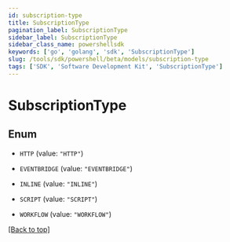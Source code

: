 ```yaml
---
id: subscription-type
title: SubscriptionType
pagination_label: SubscriptionType
sidebar_label: SubscriptionType
sidebar_class_name: powershellsdk
keywords: ['go', 'golang', 'sdk', 'SubscriptionType'] 
slug: /tools/sdk/powershell/beta/models/subscription-type
tags: ['SDK', 'Software Development Kit', 'SubscriptionType']
---
```



# SubscriptionType

## Enum


* `HTTP` (value: `"HTTP"`)

* `EVENTBRIDGE` (value: `"EVENTBRIDGE"`)

* `INLINE` (value: `"INLINE"`)

* `SCRIPT` (value: `"SCRIPT"`)

* `WORKFLOW` (value: `"WORKFLOW"`)


[[Back to top]](#) 

